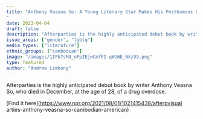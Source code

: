 ```yaml
---
title: "Anthony Veasna So: A Young Literary Star Makes His Posthumous Debut With 'Afterparties'
"
date: 2023-04-04
draft: false
description: "Afterparties is the highly anticipated debut book by writer Anthony Veasna So, who died in December, at the age of 28, of a drug overdose."
issue_areas: ["gender", "lgbtq"]
media_types: ["literature"]
ethnic_groups: ["cambodian"]
image: "/images/1IFb7sM4_oPpIEjwCmfFI-qWzWE_Nkz99.png"
type: featured
author: "Andrew Limbong"
---
```


Afterparties is the highly anticipated debut book by writer Anthony Veasna So, who died in December, at the age of 28, of a drug overdose.

[Find it here](https://www.npr.org/2021/08/01/1021415438/afterpvisual arties-anthony-veasna-so-cambodian-american)

